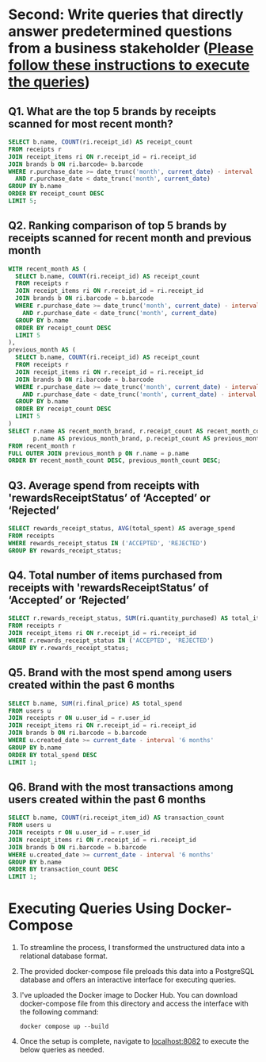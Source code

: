 # Second: Write queries that directly answer predetermined questions from a business stakeholder ([Please follow these instructions to execute the queries](#executing-queries-using-docker-compose))

## Q1. What are the top 5 brands by receipts scanned for most recent month?

```sql
SELECT b.name, COUNT(ri.receipt_id) AS receipt_count
FROM receipts r
JOIN receipt_items ri ON r.receipt_id = ri.receipt_id
JOIN brands b ON ri.barcode= b.barcode
WHERE r.purchase_date >= date_trunc('month', current_date) - interval '1 month'
  AND r.purchase_date < date_trunc('month', current_date)
GROUP BY b.name
ORDER BY receipt_count DESC
LIMIT 5;

```

## Q2. Ranking comparison of top 5 brands by receipts scanned for recent month and previous month

```sql
WITH recent_month AS (
  SELECT b.name, COUNT(ri.receipt_id) AS receipt_count
  FROM receipts r
  JOIN receipt_items ri ON r.receipt_id = ri.receipt_id
  JOIN brands b ON ri.barcode = b.barcode
  WHERE r.purchase_date >= date_trunc('month', current_date) - interval '1 month'
    AND r.purchase_date < date_trunc('month', current_date)
  GROUP BY b.name
  ORDER BY receipt_count DESC
  LIMIT 5
),
previous_month AS (
  SELECT b.name, COUNT(ri.receipt_id) AS receipt_count
  FROM receipts r
  JOIN receipt_items ri ON r.receipt_id = ri.receipt_id
  JOIN brands b ON ri.barcode = b.barcode
  WHERE r.purchase_date >= date_trunc('month', current_date) - interval '2 month'
    AND r.purchase_date < date_trunc('month', current_date) - interval '1 month'
  GROUP BY b.name
  ORDER BY receipt_count DESC
  LIMIT 5
)
SELECT r.name AS recent_month_brand, r.receipt_count AS recent_month_count,
       p.name AS previous_month_brand, p.receipt_count AS previous_month_count
FROM recent_month r
FULL OUTER JOIN previous_month p ON r.name = p.name
ORDER BY recent_month_count DESC, previous_month_count DESC;
```

## Q3. Average spend from receipts with 'rewardsReceiptStatus’ of ‘Accepted’ or ‘Rejected’

```sql
SELECT rewards_receipt_status, AVG(total_spent) AS average_spend
FROM receipts
WHERE rewards_receipt_status IN ('ACCEPTED', 'REJECTED')
GROUP BY rewards_receipt_status;
```

## Q4. Total number of items purchased from receipts with 'rewardsReceiptStatus’ of ‘Accepted’ or ‘Rejected’

```sql
SELECT r.rewards_receipt_status, SUM(ri.quantity_purchased) AS total_items
FROM receipts r
JOIN receipt_items ri ON r.receipt_id = ri.receipt_id
WHERE r.rewards_receipt_status IN ('ACCEPTED', 'REJECTED')
GROUP BY r.rewards_receipt_status;
```

## Q5. Brand with the most spend among users created within the past 6 months

```sql
SELECT b.name, SUM(ri.final_price) AS total_spend
FROM users u
JOIN receipts r ON u.user_id = r.user_id
JOIN receipt_items ri ON r.receipt_id = ri.receipt_id
JOIN brands b ON ri.barcode = b.barcode
WHERE u.created_date >= current_date - interval '6 months'
GROUP BY b.name
ORDER BY total_spend DESC
LIMIT 1;
```

## Q6. Brand with the most transactions among users created within the past 6 months

```sql
SELECT b.name, COUNT(ri.receipt_item_id) AS transaction_count
FROM users u
JOIN receipts r ON u.user_id = r.user_id
JOIN receipt_items ri ON r.receipt_id = ri.receipt_id
JOIN brands b ON ri.barcode = b.barcode
WHERE u.created_date >= current_date - interval '6 months'
GROUP BY b.name
ORDER BY transaction_count DESC
LIMIT 1;
```

# Executing Queries Using Docker-Compose

1. To streamline the process, I transformed the unstructured data into a relational database format.
2. The provided docker-compose file preloads this data into a PostgreSQL database and offers an interactive interface for executing queries.
3. I've uploaded the Docker image to Docker Hub. You can download docker-compose file from this directory and access the interface with the following command:

   ```shell
   docker compose up --build
   ```

4. Once the setup is complete, navigate to [localhost:8082](http://localhost:8082/) to execute the below queries as needed.
